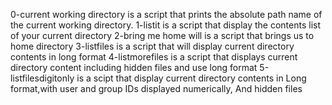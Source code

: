 0-current working directory is a script that prints the absolute path name of the current working directory.
1-listit is a script that display the contents list of your current directory
2-bring me home will is a script that brings us to home directory
3-listfiles is a script that will display current directory contents in long format
4-listmorefiles is a script that displays current directory content including hidden files and use long format
5-listfilesdigitonly is a scipt that display current directory contents in Long format,with user and group IDs displayed numerically, And hidden files

